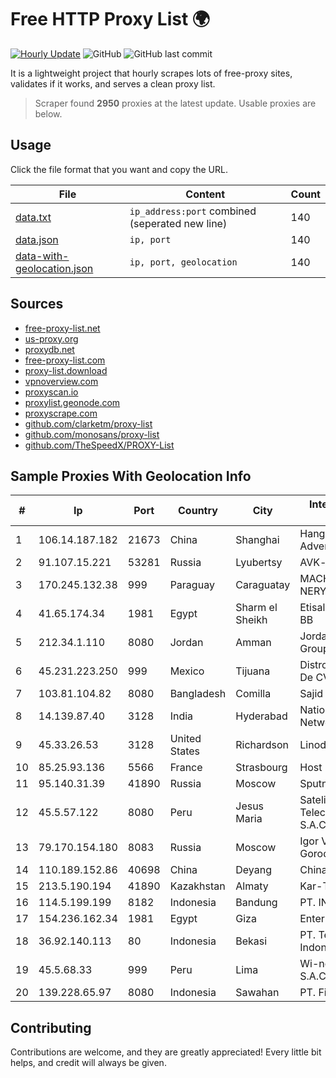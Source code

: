 
# Free HTTP Proxy List 🌍

[![Hourly Update](https://github.com/mertguvencli/http-proxy-list/actions/workflows/main.yml/badge.svg?branch=main)](https://github.com/mertguvencli/http-proxy-list/actions/workflows/main.yml)
![GitHub](https://img.shields.io/github/license/mertguvencli/http-proxy-list)
![GitHub last commit](https://img.shields.io/github/last-commit/mertguvencli/http-proxy-list)

It is a lightweight project that hourly scrapes lots of free-proxy sites, validates if it works, and serves a clean proxy list.


> Scraper found **2950** proxies at the latest update. Usable proxies are below.

## Usage

Click the file format that you want and copy the URL.


|File|Content|Count|
|----|-------|-----|
|[data.txt](https://raw.githubusercontent.com/mertguvencli/http-proxy-list/main/proxy-list/data.txt)|`ip_address:port` combined (seperated new line)|140|
|[data.json](https://raw.githubusercontent.com/mertguvencli/http-proxy-list/main/proxy-list/data.json)|`ip, port`|140|
|[data-with-geolocation.json](https://raw.githubusercontent.com/mertguvencli/http-proxy-list/main/proxy-list/data-with-geolocation.json)|`ip, port, geolocation`|140|

## Sources

* [free-proxy-list.net](https://free-proxy-list.net)
* [us-proxy.org](https://www.us-proxy.org)
* [proxydb.net](http://proxydb.net)
* [free-proxy-list.com](https://free-proxy-list.com/?page=&port=&type%5B%5D=http&type%5B%5D=https&up_time=0&search=Search)
* [proxy-list.download](https://www.proxy-list.download/HTTP)
* [vpnoverview.com](https://vpnoverview.com/privacy/anonymous-browsing/free-proxy-servers)
* [proxyscan.io](https://www.proxyscan.io)
* [proxylist.geonode.com](https://proxylist.geonode.com/api/proxy-list?limit=300&page=1&sort_by=lastChecked&sort_type=desc&protocols=http,https)
* [proxyscrape.com](https://api.proxyscrape.com/v2/?request=displayproxies&protocol=http&timeout=10000&country=all&ssl=all&anonymity=all)
* [github.com/clarketm/proxy-list](https://raw.githubusercontent.com/clarketm/proxy-list/master/proxy-list-raw.txt)
* [github.com/monosans/proxy-list](https://raw.githubusercontent.com/monosans/proxy-list/main/proxies/http.txt)
* [github.com/TheSpeedX/PROXY-List](https://raw.githubusercontent.com/TheSpeedX/PROXY-List/master/http.txt)


## Sample Proxies With Geolocation Info

|#|Ip|Port|Country|City|Internet Service Provider|
|-|--|----|-------|----|-------------------------|
|1|106.14.187.182|21673|China|Shanghai|Hangzhou Alibaba Advertising Co|
|2|91.107.15.221|53281|Russia|Lyubertsy|AVK-computer ltd|
|3|170.245.132.38|999|Paraguay|Caraguatay|MACHADO BAEZ, NERY JAVIER|
|4|41.65.174.34|1981|Egypt|Sharm el Sheikh|Etisalat Misr Mobile BB|
|5|212.34.1.110|8080|Jordan|Amman|Jordan Telecom Group|
|6|45.231.223.250|999|Mexico|Tijuana|Distrokom S De RL De CV|
|7|103.81.104.82|8080|Bangladesh|Comilla|Sajid Trading Ltd|
|8|14.139.87.40|3128|India|Hyderabad|National Knowledge Network|
|9|45.33.26.53|3128|United States|Richardson|Linode, LLC|
|10|85.25.93.136|5566|France|Strasbourg|Host Europe GmbH|
|11|95.140.31.39|41890|Russia|Moscow|Sputnik LTD|
|12|45.5.57.122|8080|Peru|Jesus Maria|Satelital Telecomunicaciones S.A.C|
|13|79.170.154.180|8083|Russia|Moscow|Igor Vladimirovich Gorodkov|
|14|110.189.152.86|40698|China|Deyang|Chinanet|
|15|213.5.190.194|41890|Kazakhstan|Almaty|Kar-Tel LLC|
|16|114.5.199.199|8182|Indonesia|Bandung|PT. INDOSAT Tbk|
|17|154.236.162.34|1981|Egypt|Giza|Enterprise|
|18|36.92.140.113|80|Indonesia|Bekasi|PT. Telekomunikasi Indonesia|
|19|45.5.68.33|999|Peru|Lima|Wi-net Telecom S.A.C.|
|20|139.228.65.97|8080|Indonesia|Sawahan|PT. First Media, Tbk|



## Contributing

Contributions are welcome, and they are greatly appreciated! Every
little bit helps, and credit will always be given.

